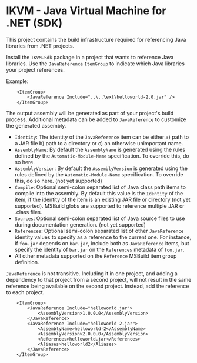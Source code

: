 # IKVM - Java Virtual Machine for .NET (SDK)

This project contains the build infrastructure required for referencing Java libraries from .NET projects.

Install the `IKVM.Sdk` package in a project that wants to reference Java libraries. Use the `JavaReference` `ItemGroup`
to indicate which Java libraries your project references.

Example:

```
    <ItemGroup>
        <JavaReference Include="..\..\ext\helloworld-2.0.jar" />
    </ItemGroup>
```

The output assembly will be generated as part of your project's build process. Additional metadata can be added to
`JavaReference` to customize the generated assembly.

+ `Identity`: The identity of the `JavaReference` item can be either a) path to a JAR file b) path to a directory or c)
an otherwise unimportant name.
+ `AssemblyName`: By default the `AssemblyName` is generated using the rules defined by the `Automatic-Module-Name`
specification. To override this, do so here.
+ `AssemblyVersion`: By default the `AssemblyVersion` is generated using the rules defined by the `Automatic-Module-Name`
specification. To override this, do so here.  (not yet supported)
+ `Compile`: Optional semi-colon separated list of Java class path items to compile into the assembly. By default this
value is the `Identity` of the item, if the identity of the item is an existing JAR file or directory (not yet supported). MSBuild globs
are supported to reference multiple JAR or .class files.
+ `Sources`: Optional semi-colon separated list of Java source files to use during documentation generation. (not yet supported)
+ `References`: Optional semi-colon separated list of other `JavaReference` identity values to specify as a reference
to the current one. For instance, if `foo.jar` depends on `bar.jar`, include both as `JavaReference` items, but specify
the identity of `bar.jar` on the `References` metadata of `foo.jar`.
+ All other metadata supported on the `Reference` MSBuild item group definition.

`JavaReference` is not transitive. Including it in one project, and adding a dependency to that project from a second
project, will not result in the same reference being available on the second project. Instead, add the reference to
each project.


```
    <ItemGroup>
        <JavaReference Include="helloworld.jar">
            <AssemblyVersion>1.0.0.0</AssemblyVersion>
        </JavaReference>
        <JavaReference Include="helloworld-2.jar">
            <AssemblyName>helloworld-2</AssemblyName>
            <AssemblyVersion>2.0.0.0</AssemblyVersion>
            <References>helloworld.jar</References>
            <Aliases>helloworld2</Aliases>
        </JavaReference>
    </ItemGroup>

```
